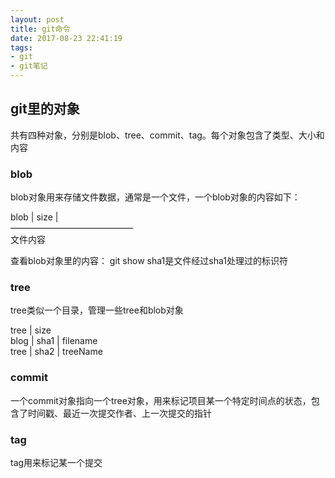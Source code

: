 ```yaml
---
layout: post
title: git命令
date: 2017-08-23 22:41:19
tags:
- git
- git笔记
---
```

## git里的对象
共有四种对象，分别是blob、tree、commit、tag。每个对象包含了类型、大小和内容
### blob
blob对象用来存储文件数据，通常是一个文件，一个blob对象的内容如下：

blob | size |       
——————————————      
文件内容

查看blob对象里的内容： git show <SHA1>  sha1是文件经过sha1处理过的标识符
<!-- more -->
### tree
tree类似一个目录，管理一些tree和blob对象

tree | size     
blog | sha1 | filename      
tree | sha2 | treeName  


### commit
一个commit对象指向一个tree对象，用来标记项目某一个特定时间点的状态，包含了时间戳、最近一次提交作者、上一次提交的指针


### tag
tag用来标记某一个提交